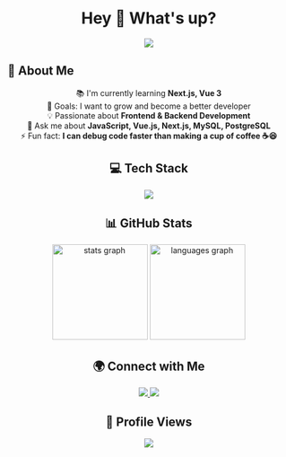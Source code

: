 <h1 align="center">Hey 👋 What's up?</h1>

<p align="center">
  <img src="https://readme-typing-svg.herokuapp.com?font=Fira+Code&weight=600&size=22&pause=1000&color=4C96FF&width=435&lines=I'm+a+Full-Stack+Developer!;Love+Coding+%26+Building+Cool+Stuff!;Always+Learning+New+Tech!">
</p>

###

<h2 align="left">🌟 About Me</h2>

<p align="center">
  📚 I'm currently learning <strong>Next.js, Vue 3</strong> <br>
  🎯 Goals: I want to grow and become a better developer <br>
  💡 Passionate about <strong>Frontend & Backend Development</strong> <br>
  💬 Ask me about <strong>JavaScript, Vue.js, Next.js, MySQL, PostgreSQL</strong> <br>
  ⚡ Fun fact: <strong>I can debug code faster than making a cup of coffee ☕️😆</strong>
</p>

###

<h2 align="center">💻 Tech Stack</h2>

<p align="center">
  <img src="https://skillicons.dev/icons?i=js,ts,vue,react,nextjs,nuxtjs,nodejs,express,python,tailwind,html,css,mysql,postgres,docker,git" />
</p>

###

<h2 align="center">📊 GitHub Stats</h2>

<div align="center">
  <img src="https://github-readme-stats.vercel.app/api?username=surapatwongsri&hide_title=false&hide_rank=false&show_icons=true&include_all_commits=true&count_private=true&disable_animations=false&theme=tokyonight&locale=en&hide_border=false&order=1" height="170" alt="stats graph" />
  <img src="https://github-readme-stats.vercel.app/api/top-langs?username=surapatwongsri&locale=en&hide_title=false&layout=compact&card_width=320&langs_count=5&theme=tokyonight&hide_border=false&order=2" height="170" alt="languages graph" />
</div>

###

<h2 align="center">🌍 Connect with Me</h2>

<p align="center">
  <a href="https://linkedin.com/in/your-profile" target="_blank">
    <img src="https://img.shields.io/badge/LinkedIn-0A66C2?style=for-the-badge&logo=linkedin&logoColor=white" />
  </a>
  <a href="https://github.com/surapatwongsri" target="_blank">
    <img src="https://img.shields.io/badge/GitHub-181717?style=for-the-badge&logo=github&logoColor=white" />
  </a>
</p>

###

<h2 align="center">👀 Profile Views</h2>

<p align="center">
  <img src="https://profile-counter.glitch.me/surapatwongsri/count.svg?" />
</p>
